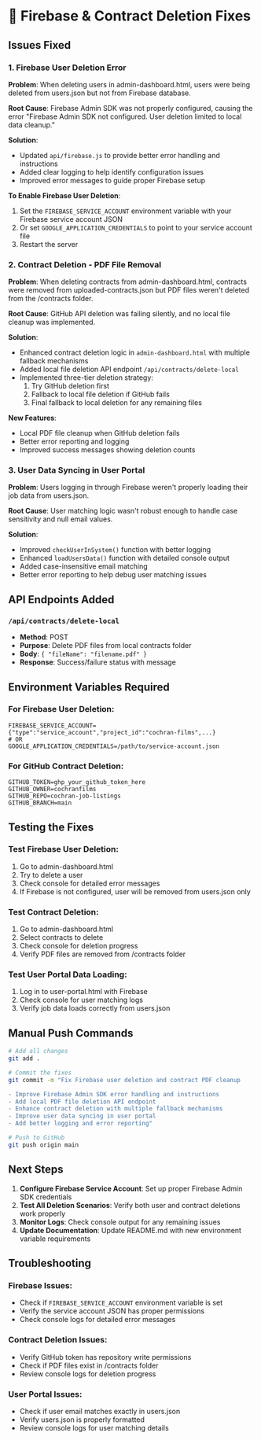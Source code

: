 # 🔧 Firebase & Contract Deletion Fixes

## Issues Fixed

### 1. Firebase User Deletion Error
**Problem**: When deleting users in admin-dashboard.html, users were being deleted from users.json but not from Firebase database.

**Root Cause**: Firebase Admin SDK was not properly configured, causing the error "Firebase Admin SDK not configured. User deletion limited to local data cleanup."

**Solution**: 
- Updated `api/firebase.js` to provide better error handling and instructions
- Added clear logging to help identify configuration issues
- Improved error messages to guide proper Firebase setup

**To Enable Firebase User Deletion**:
1. Set the `FIREBASE_SERVICE_ACCOUNT` environment variable with your Firebase service account JSON
2. Or set `GOOGLE_APPLICATION_CREDENTIALS` to point to your service account file
3. Restart the server

### 2. Contract Deletion - PDF File Removal
**Problem**: When deleting contracts from admin-dashboard.html, contracts were removed from uploaded-contracts.json but PDF files weren't deleted from the /contracts folder.

**Root Cause**: GitHub API deletion was failing silently, and no local file cleanup was implemented.

**Solution**:
- Enhanced contract deletion logic in `admin-dashboard.html` with multiple fallback mechanisms
- Added local file deletion API endpoint `/api/contracts/delete-local`
- Implemented three-tier deletion strategy:
  1. Try GitHub deletion first
  2. Fallback to local file deletion if GitHub fails
  3. Final fallback to local deletion for any remaining files

**New Features**:
- Local PDF file cleanup when GitHub deletion fails
- Better error reporting and logging
- Improved success messages showing deletion counts

### 3. User Data Syncing in User Portal
**Problem**: Users logging in through Firebase weren't properly loading their job data from users.json.

**Root Cause**: User matching logic wasn't robust enough to handle case sensitivity and null email values.

**Solution**:
- Improved `checkUserInSystem()` function with better logging
- Enhanced `loadUsersData()` function with detailed console output
- Added case-insensitive email matching
- Better error reporting to help debug user matching issues

## API Endpoints Added

### `/api/contracts/delete-local`
- **Method**: POST
- **Purpose**: Delete PDF files from local contracts folder
- **Body**: `{ "fileName": "filename.pdf" }`
- **Response**: Success/failure status with message

## Environment Variables Required

### For Firebase User Deletion:
```env
FIREBASE_SERVICE_ACCOUNT={"type":"service_account","project_id":"cochran-films",...}
# OR
GOOGLE_APPLICATION_CREDENTIALS=/path/to/service-account.json
```

### For GitHub Contract Deletion:
```env
GITHUB_TOKEN=ghp_your_github_token_here
GITHUB_OWNER=cochranfilms
GITHUB_REPO=cochran-job-listings
GITHUB_BRANCH=main
```

## Testing the Fixes

### Test Firebase User Deletion:
1. Go to admin-dashboard.html
2. Try to delete a user
3. Check console for detailed error messages
4. If Firebase is not configured, user will be removed from users.json only

### Test Contract Deletion:
1. Go to admin-dashboard.html
2. Select contracts to delete
3. Check console for deletion progress
4. Verify PDF files are removed from /contracts folder

### Test User Portal Data Loading:
1. Log in to user-portal.html with Firebase
2. Check console for user matching logs
3. Verify job data loads correctly from users.json

## Manual Push Commands

```bash
# Add all changes
git add .

# Commit the fixes
git commit -m "Fix Firebase user deletion and contract PDF cleanup

- Improve Firebase Admin SDK error handling and instructions
- Add local PDF file deletion API endpoint
- Enhance contract deletion with multiple fallback mechanisms
- Improve user data syncing in user portal
- Add better logging and error reporting"

# Push to GitHub
git push origin main
```

## Next Steps

1. **Configure Firebase Service Account**: Set up proper Firebase Admin SDK credentials
2. **Test All Deletion Scenarios**: Verify both user and contract deletions work properly
3. **Monitor Logs**: Check console output for any remaining issues
4. **Update Documentation**: Update README.md with new environment variable requirements

## Troubleshooting

### Firebase Issues:
- Check if `FIREBASE_SERVICE_ACCOUNT` environment variable is set
- Verify the service account JSON has proper permissions
- Check console logs for detailed error messages

### Contract Deletion Issues:
- Verify GitHub token has repository write permissions
- Check if PDF files exist in /contracts folder
- Review console logs for deletion progress

### User Portal Issues:
- Check if user email matches exactly in users.json
- Verify users.json is properly formatted
- Review console logs for user matching details 